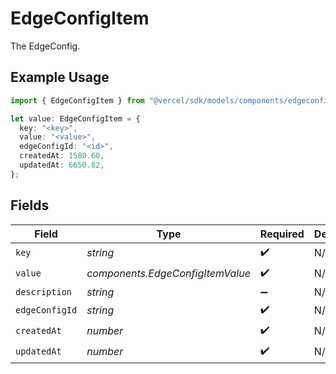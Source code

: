 # EdgeConfigItem

The EdgeConfig.

## Example Usage

```typescript
import { EdgeConfigItem } from "@vercel/sdk/models/components/edgeconfigitem.js";

let value: EdgeConfigItem = {
  key: "<key>",
  value: "<value>",
  edgeConfigId: "<id>",
  createdAt: 1580.60,
  updatedAt: 6650.82,
};
```

## Fields

| Field                            | Type                             | Required                         | Description                      |
| -------------------------------- | -------------------------------- | -------------------------------- | -------------------------------- |
| `key`                            | *string*                         | :heavy_check_mark:               | N/A                              |
| `value`                          | *components.EdgeConfigItemValue* | :heavy_check_mark:               | N/A                              |
| `description`                    | *string*                         | :heavy_minus_sign:               | N/A                              |
| `edgeConfigId`                   | *string*                         | :heavy_check_mark:               | N/A                              |
| `createdAt`                      | *number*                         | :heavy_check_mark:               | N/A                              |
| `updatedAt`                      | *number*                         | :heavy_check_mark:               | N/A                              |
